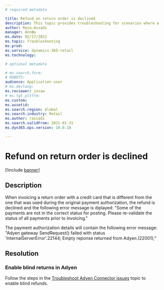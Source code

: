 ```yaml
---
# required metadata

title: Refund on return order is declined
description: This topic provides troubleshooting for scenarios where a refund is declined when invoicing a return order with a credit card that is different from the one that was used during the original payment authorization. 
author: Reza-Assadi
manager: AnnBe
ms.date: 02/17/2021
ms.topic: Troubleshooting
ms.prod: 
ms.service: dynamics-365-retail
ms.technology: 

# optional metadata

# ms.search.form: 
# ROBOTS: 
audience: Application user
# ms.devlang: 
ms.reviewer: josaw
# ms.tgt_pltfrm: 
ms.custom: 
ms.assetid: 
ms.search.region: Global
ms.search.industry: Retail
ms.author: rassadi
ms.search.validFrom: 2021-01-31
ms.dyn365.ops.version: 10.0.18

---
```


# Refund on return order is declined

[!include [banner](../../includes/banner.md)]

## Description
When invoicing a return order with a credit card that is different from the one that was used during the original payment authorization, the refund is declined and the following error message is diplayed: "Some of the payments are not in the correct status for posting. Please re-validate the status of all payments prior to invoicing."

The payment authorization details will contain the following error message: "Adyen gateway SendRequest() failed with status 'InternalServerError'.22144; Empty reponse returned from Adyen.(22001);"

## Resolution

### Enable blind returns in Adyen
Follow the steps in the [Troubleshoot Adyen Connector issues](adyen-support.md) topic to enable blind refunds.


